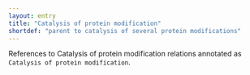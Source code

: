 ```yaml
---
layout: entry
title: "Catalysis of protein modification"
shortdef: "parent to catalysis of several protein modifications"
---
```


References to Catalysis of protein modification relations annotated as `Catalysis of protein modification`.